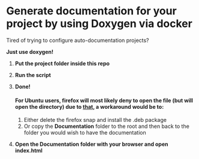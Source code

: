 # Generate documentation for your project by using Doxygen via docker

Tired of trying to configure auto-documentation projects?

__Just use doxygen!__

1) __Put the project folder inside this repo__
2) __Run the script__
3) __Done!__

    #### __For Ubuntu users, firefox will most likely deny to open the file (but will open the directory) due to [that](https://bugs.launchpad.net/snapd/+bug/1972762), a workaround would be to:__

    1) Either delete the firefox snap and install the .deb package
    2) Or copy the __Documentation__ folder to the root and then back to the folder you would wish to have the documentation

4) __Open the Documentation folder with your browser and open index.html__